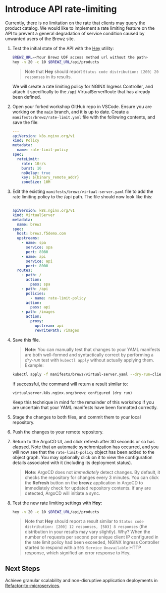 # Introduce API rate-limiting

Currently, there is no limitation on the rate that clients may query the product catalog. We would like to implement a rate limiting feature on the API to prevent a general degradation of service condition caused by unwanted users of the Brewz site.

1. Test the initial state of the API with the [Hey](https://github.com/rakyll/hey) utility:

    ```bash
    BREWZ_URL=<Your Brewz UDF access method url without the path>
    hey -n 20 -c 10 $BREWZ_URL/api/products
    ```

    > Note that **Hey** should report `Status code distribution: [200] 20 responses` in its results.

    We will create a rate limiting policy for NGINX Ingress Controller, and attach it specifically to the `/api` VirtualServerRoute that has already been defined.

1. Open your forked workshop GitHub repo in VSCode. Ensure you are working on the `main` branch, and it is up to date. Create a `manifests/brewz/rate-limit.yaml` file with the following contents, and save the file:

    ```yaml
    ---
    apiVersion: k8s.nginx.org/v1
    kind: Policy
    metadata:
      name: rate-limit-policy
    spec:
      rateLimit:
        rate: 10r/s
        burst: 10
        noDelay: true
        key: ${binary_remote_addr}
        zoneSize: 10M
    ```

1. Edit the existing `manifests/brewz/virtual-server.yaml` file to add the rate limiting policy to the /api path. The file should now look like this:

    ```yaml
    ---
    apiVersion: k8s.nginx.org/v1
    kind: VirtualServer
    metadata:
      name: brewz
    spec:
      host: brewz.f5demo.com
      upstreams:
        - name: spa
          service: spa
          port: 8080
        - name: api
          service: api
          port: 8000
      routes:
        - path: /
          action:
            pass: spa
        - path: /api
          policies:
            - name: rate-limit-policy
          action:
            pass: api
        - path: /images
          action:
            proxy:
              upstream: api
              rewritePath: /images
    ```

1. Save this file.

    > **Note:** You can manually test that changes to your YAML manifests are both well-formed and syntactically correct by performing a *dry-run* test with `kubectl apply` without actually applying them. Example:

    ```bash
    kubectl apply -f manifests/brewz/virtual-server.yaml --dry-run=client
    ```

    If successful, the command will return a result similar to:

    ```shell
    virtualserver.k8s.nginx.org/brewz configured (dry run)
    ```

    Keep this technique in mind for the remainder of this workshop if you are uncertain that your YAML manifests have been formatted correctly.

1. Stage the changes to both files, and commit them to your local repository.

1. Push the changes to your remote repository.

1. Return to the ArgoCD UI, and click refresh after 30 seconds or so has elapsed. Note that an automatic synchronization has occurred, and you will now see that the `rate-limit-policy` object has been added to the object graph. You may optionally click on it to view the configuration details associated with it (including its deployment status).

    > **Note:** ArgoCD does not *immediately* detect changes. By default, it checks the repository for changes every 3 minutes. You can click the **Refresh** button on the **brewz** application in ArgoCD to immediately check for updated repository contents. If any are detected, ArgoCD will initiate a sync.

1. Test the new rate limiting settings with **Hey**:

    ```bash
    hey -n 20 -c 10 $BREWZ_URL/api/products
    ```

    > Note that **Hey** should report a result similar to `Status code distribution: [200] 12 responses, [503] 8 responses` (the distribution in your results may vary slightly). Why? When the number of requests per second per unique client IP configured in the rate limit policy had been exceeded, NGINX Ingress Controller started to respond with a `503 Service Unavailable` HTTP response, which signified an error response to Hey.

## Next Steps

Achieve granular scalability and non-disruptive application deployments in [Refactor-to-microservices](refactor.md).
